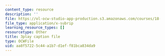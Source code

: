 ```yaml
---
content_type: resource
description: ''
file: https://ol-ocw-studio-app-production.s3.amazonaws.com/courses/18-01sc-single-variable-calculus-fall-2010/aa8f57225c44a1b7d1eff81bca834da9_60VGKnYBpbg.srt
file_type: application/x-subrip
learning_resource_types: []
resourcetype: Other
title: 3play caption file
type: OCWFile
uid: aa8f5722-5c44-a1b7-d1ef-f81bca834da9
---
```


